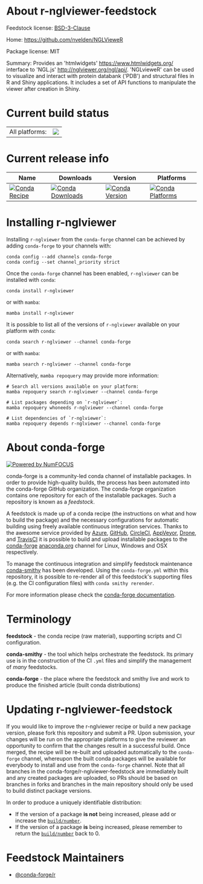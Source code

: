 About r-nglviewer-feedstock
===========================

Feedstock license: [BSD-3-Clause](https://github.com/conda-forge/r-nglviewer-feedstock/blob/main/LICENSE.txt)

Home: https://github.com/nvelden/NGLVieweR

Package license: MIT

Summary: Provides an 'htmlwidgets' <https://www.htmlwidgets.org/> interface to 'NGL.js' <http://nglviewer.org/ngl/api/>. 'NGLvieweR' can be used to visualize and interact with protein databank ('PDB') and structural files in R and Shiny applications. It includes a set of API functions to manipulate the viewer after creation in Shiny.

Current build status
====================


<table><tr><td>All platforms:</td>
    <td>
      <a href="https://dev.azure.com/conda-forge/feedstock-builds/_build/latest?definitionId=19797&branchName=main">
        <img src="https://dev.azure.com/conda-forge/feedstock-builds/_apis/build/status/r-nglviewer-feedstock?branchName=main">
      </a>
    </td>
  </tr>
</table>

Current release info
====================

| Name | Downloads | Version | Platforms |
| --- | --- | --- | --- |
| [![Conda Recipe](https://img.shields.io/badge/recipe-r--nglviewer-green.svg)](https://anaconda.org/conda-forge/r-nglviewer) | [![Conda Downloads](https://img.shields.io/conda/dn/conda-forge/r-nglviewer.svg)](https://anaconda.org/conda-forge/r-nglviewer) | [![Conda Version](https://img.shields.io/conda/vn/conda-forge/r-nglviewer.svg)](https://anaconda.org/conda-forge/r-nglviewer) | [![Conda Platforms](https://img.shields.io/conda/pn/conda-forge/r-nglviewer.svg)](https://anaconda.org/conda-forge/r-nglviewer) |

Installing r-nglviewer
======================

Installing `r-nglviewer` from the `conda-forge` channel can be achieved by adding `conda-forge` to your channels with:

```
conda config --add channels conda-forge
conda config --set channel_priority strict
```

Once the `conda-forge` channel has been enabled, `r-nglviewer` can be installed with `conda`:

```
conda install r-nglviewer
```

or with `mamba`:

```
mamba install r-nglviewer
```

It is possible to list all of the versions of `r-nglviewer` available on your platform with `conda`:

```
conda search r-nglviewer --channel conda-forge
```

or with `mamba`:

```
mamba search r-nglviewer --channel conda-forge
```

Alternatively, `mamba repoquery` may provide more information:

```
# Search all versions available on your platform:
mamba repoquery search r-nglviewer --channel conda-forge

# List packages depending on `r-nglviewer`:
mamba repoquery whoneeds r-nglviewer --channel conda-forge

# List dependencies of `r-nglviewer`:
mamba repoquery depends r-nglviewer --channel conda-forge
```


About conda-forge
=================

[![Powered by
NumFOCUS](https://img.shields.io/badge/powered%20by-NumFOCUS-orange.svg?style=flat&colorA=E1523D&colorB=007D8A)](https://numfocus.org)

conda-forge is a community-led conda channel of installable packages.
In order to provide high-quality builds, the process has been automated into the
conda-forge GitHub organization. The conda-forge organization contains one repository
for each of the installable packages. Such a repository is known as a *feedstock*.

A feedstock is made up of a conda recipe (the instructions on what and how to build
the package) and the necessary configurations for automatic building using freely
available continuous integration services. Thanks to the awesome service provided by
[Azure](https://azure.microsoft.com/en-us/services/devops/), [GitHub](https://github.com/),
[CircleCI](https://circleci.com/), [AppVeyor](https://www.appveyor.com/),
[Drone](https://cloud.drone.io/welcome), and [TravisCI](https://travis-ci.com/)
it is possible to build and upload installable packages to the
[conda-forge](https://anaconda.org/conda-forge) [anaconda.org](https://anaconda.org/)
channel for Linux, Windows and OSX respectively.

To manage the continuous integration and simplify feedstock maintenance
[conda-smithy](https://github.com/conda-forge/conda-smithy) has been developed.
Using the ``conda-forge.yml`` within this repository, it is possible to re-render all of
this feedstock's supporting files (e.g. the CI configuration files) with ``conda smithy rerender``.

For more information please check the [conda-forge documentation](https://conda-forge.org/docs/).

Terminology
===========

**feedstock** - the conda recipe (raw material), supporting scripts and CI configuration.

**conda-smithy** - the tool which helps orchestrate the feedstock.
                   Its primary use is in the construction of the CI ``.yml`` files
                   and simplify the management of *many* feedstocks.

**conda-forge** - the place where the feedstock and smithy live and work to
                  produce the finished article (built conda distributions)


Updating r-nglviewer-feedstock
==============================

If you would like to improve the r-nglviewer recipe or build a new
package version, please fork this repository and submit a PR. Upon submission,
your changes will be run on the appropriate platforms to give the reviewer an
opportunity to confirm that the changes result in a successful build. Once
merged, the recipe will be re-built and uploaded automatically to the
`conda-forge` channel, whereupon the built conda packages will be available for
everybody to install and use from the `conda-forge` channel.
Note that all branches in the conda-forge/r-nglviewer-feedstock are
immediately built and any created packages are uploaded, so PRs should be based
on branches in forks and branches in the main repository should only be used to
build distinct package versions.

In order to produce a uniquely identifiable distribution:
 * If the version of a package **is not** being increased, please add or increase
   the [``build/number``](https://docs.conda.io/projects/conda-build/en/latest/resources/define-metadata.html#build-number-and-string).
 * If the version of a package **is** being increased, please remember to return
   the [``build/number``](https://docs.conda.io/projects/conda-build/en/latest/resources/define-metadata.html#build-number-and-string)
   back to 0.

Feedstock Maintainers
=====================

* [@conda-forge/r](https://github.com/conda-forge/r/)

